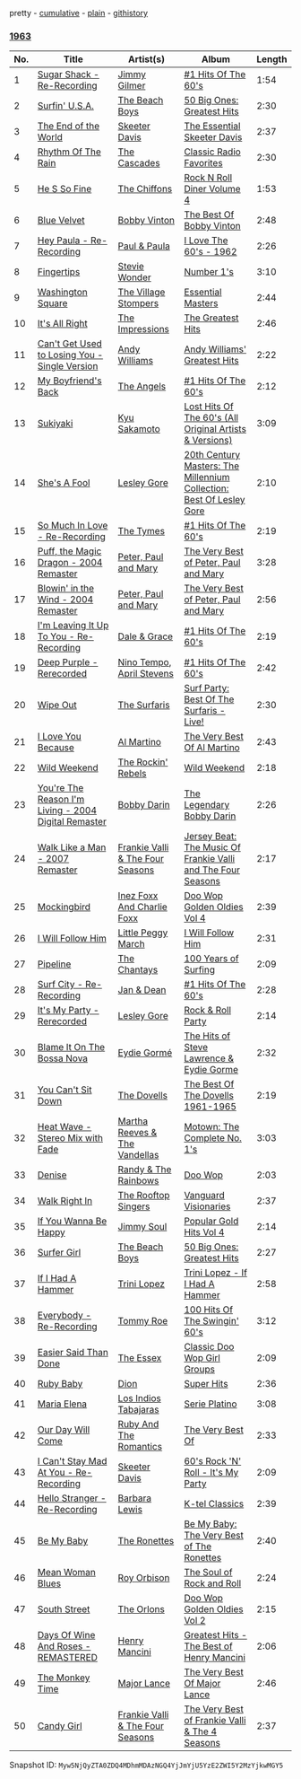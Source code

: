 pretty - [cumulative](/playlists/cumulative/6c1DPPuq4eNKcS2usgij9m.md) - [plain](/playlists/plain/6c1DPPuq4eNKcS2usgij9m) - [githistory](https://github.githistory.xyz/mackorone/spotify-playlist-archive/blob/main/playlists/plain/6c1DPPuq4eNKcS2usgij9m)

### [1963](https://open.spotify.com/playlist/6c1DPPuq4eNKcS2usgij9m)

> 

| No. | Title | Artist(s) | Album | Length |
|---|---|---|---|---|
| 1 | [Sugar Shack \- Re\-Recording](https://open.spotify.com/track/2IrbjHCxU7Ofhswn6NDqeL) | [Jimmy Gilmer](https://open.spotify.com/artist/6Vg8U5m1yHwqRyQMi87tay) | [\#1 Hits Of The 60's](https://open.spotify.com/album/6Mio3JCszE0BTyjTmfYsLY) | 1:54 |
| 2 | [Surfin' U.S.A.](https://open.spotify.com/track/2EPr9Wx7e1cpGEbNAtuN7x) | [The Beach Boys](https://open.spotify.com/artist/3oDbviiivRWhXwIE8hxkVV) | [50 Big Ones: Greatest Hits](https://open.spotify.com/album/6cSZPNsr3tMEHo5QrMjk1F) | 2:30 |
| 3 | [The End of the World](https://open.spotify.com/track/5DTOOkooKFUvWj1XQTFa09) | [Skeeter Davis](https://open.spotify.com/artist/5b2OzvLaL6nyxw5pbVbSdy) | [The Essential Skeeter Davis](https://open.spotify.com/album/3KwArr7JHl7ykUNYrrja7N) | 2:37 |
| 4 | [Rhythm Of The Rain](https://open.spotify.com/track/5cqkI9eoKGe1PRhx5Sg9hD) | [The Cascades](https://open.spotify.com/artist/0hLH6q9Ii30ML0Xo4scX9H) | [Classic Radio Favorites](https://open.spotify.com/album/2Is5cakbMtwyaKEp2hx4qH) | 2:30 |
| 5 | [He S So Fine](https://open.spotify.com/track/77xQrTgMu6L69HjTcY00oD) | [The Chiffons](https://open.spotify.com/artist/05sIdEkXAYDbDDdv3T56Oj) | [Rock N Roll Diner Volume 4](https://open.spotify.com/album/18QFxgr08FU0agOpIvhdKs) | 1:53 |
| 6 | [Blue Velvet](https://open.spotify.com/track/4QelFzhVgLomeQhvKrwM1S) | [Bobby Vinton](https://open.spotify.com/artist/6bOYtKnpLPQSfMpS2ilotK) | [The Best Of Bobby Vinton](https://open.spotify.com/album/4qK4QZUSp8QdoMEm9mrzyA) | 2:48 |
| 7 | [Hey Paula \- Re\-Recording](https://open.spotify.com/track/39gvhionjcw3DDynncAtXu) | [Paul & Paula](https://open.spotify.com/artist/2pycVt1qR9u8bKdb4oLI98) | [I Love The 60's \- 1962](https://open.spotify.com/album/4607BXNuUXOWmrCNUHgaVf) | 2:26 |
| 8 | [Fingertips](https://open.spotify.com/track/1NYQcypyj0Useb8xyw3I4E) | [Stevie Wonder](https://open.spotify.com/artist/7guDJrEfX3qb6FEbdPA5qi) | [Number 1's](https://open.spotify.com/album/5x7vXXWapy8cUmdSuwpUy1) | 3:10 |
| 9 | [Washington Square](https://open.spotify.com/track/2v7c2fC0U8VBrBiKahq6uV) | [The Village Stompers](https://open.spotify.com/artist/052sD9jNgGqNAKlYmCAiD8) | [Essential Masters](https://open.spotify.com/album/3JAjG13XQpXksrzHR4hPPQ) | 2:44 |
| 10 | [It's All Right](https://open.spotify.com/track/21zzBum1RYSdmYXQg4M0Zx) | [The Impressions](https://open.spotify.com/artist/1b1N51wmSK0ckxFAMPSSHO) | [The Greatest Hits](https://open.spotify.com/album/6QXKzSpGttFpllcmmtLefq) | 2:46 |
| 11 | [Can't Get Used to Losing You \- Single Version](https://open.spotify.com/track/41zpWL98BsYKP5nvtdTM5z) | [Andy Williams](https://open.spotify.com/artist/4sj6D0zlMOl25nprDJBiU9) | [Andy Williams' Greatest Hits](https://open.spotify.com/album/6rSeq7ZSO8FPYZmOrnJ7VC) | 2:22 |
| 12 | [My Boyfriend's Back](https://open.spotify.com/track/6yHyEcHG9EIcFHuNr2fogN) | [The Angels](https://open.spotify.com/artist/7h7WDtiDWqcWGYGgSZfdSE) | [\#1 Hits Of The 60's](https://open.spotify.com/album/6Mio3JCszE0BTyjTmfYsLY) | 2:12 |
| 13 | [Sukiyaki](https://open.spotify.com/track/6meIeOX3DHdaCnaNw67abE) | [Kyu Sakamoto](https://open.spotify.com/artist/3WKkjW8B7x5UZmfC9pnDmN) | [Lost Hits Of The 60's \(All Original Artists & Versions\)](https://open.spotify.com/album/5n3yhXw0DNTRIpSfRE98tT) | 3:09 |
| 14 | [She's A Fool](https://open.spotify.com/track/3EoD0KVcjyHJzV0ID60la1) | [Lesley Gore](https://open.spotify.com/artist/08b2PA6eFyugsWAk41eQKZ) | [20th Century Masters: The Millennium Collection: Best Of Lesley Gore](https://open.spotify.com/album/40SQtbiQLIU8TMTgCCB7KB) | 2:10 |
| 15 | [So Much In Love \- Re\-Recording](https://open.spotify.com/track/0fGXBrUh07dIc0E8TDCo5t) | [The Tymes](https://open.spotify.com/artist/0a1BmEq1mZ5ufKMC2fsziR) | [\#1 Hits Of The 60's](https://open.spotify.com/album/6Mio3JCszE0BTyjTmfYsLY) | 2:19 |
| 16 | [Puff, the Magic Dragon \- 2004 Remaster](https://open.spotify.com/track/7raciFPVU5VuHmqVbw2c1h) | [Peter, Paul and Mary](https://open.spotify.com/artist/6yrBBtqX2gKCHCrZOYBDrB) | [The Very Best of Peter, Paul and Mary](https://open.spotify.com/album/14Qo0TZ3M82PC4EFTt39X0) | 3:28 |
| 17 | [Blowin' in the Wind \- 2004 Remaster](https://open.spotify.com/track/0XIe81wYNtdvIttRAUEau4) | [Peter, Paul and Mary](https://open.spotify.com/artist/6yrBBtqX2gKCHCrZOYBDrB) | [The Very Best of Peter, Paul and Mary](https://open.spotify.com/album/14Qo0TZ3M82PC4EFTt39X0) | 2:56 |
| 18 | [I'm Leaving It Up To You \- Re\-Recording](https://open.spotify.com/track/6MdsbSkB4YH5WjSkJjgT04) | [Dale & Grace](https://open.spotify.com/artist/4pm3g02BZ11lBvSCuomYaW) | [\#1 Hits Of The 60's](https://open.spotify.com/album/6Mio3JCszE0BTyjTmfYsLY) | 2:19 |
| 19 | [Deep Purple \- Rerecorded](https://open.spotify.com/track/26SpVTazBNaVINTPs2nZyO) | [Nino Tempo](https://open.spotify.com/artist/5I9g5f9oSrpR0UvjUQcm6X), [April Stevens](https://open.spotify.com/artist/7BFShZYHZNpWDPHZiVdC5U) | [\#1 Hits Of The 60's](https://open.spotify.com/album/6Mio3JCszE0BTyjTmfYsLY) | 2:42 |
| 20 | [Wipe Out](https://open.spotify.com/track/6uudeEvl6t5WrFgobojt3D) | [The Surfaris](https://open.spotify.com/artist/6gZVflqhSHhG3MjYrf1dOv) | [Surf Party: Best Of The Surfaris \- Live!](https://open.spotify.com/album/6Sxn3U1oloIaKAZl8pc0Y4) | 2:30 |
| 21 | [I Love You Because](https://open.spotify.com/track/4xQfTDewWaXXCMXlwugeGh) | [Al Martino](https://open.spotify.com/artist/7egNqIGRldMzifHoh8pib6) | [The Very Best Of Al Martino](https://open.spotify.com/album/75kTa0eZdoHREIwG7aAX0p) | 2:43 |
| 22 | [Wild Weekend](https://open.spotify.com/track/1aPdVWDcTG2Qn0ziCoHkaG) | [The Rockin' Rebels](https://open.spotify.com/artist/69lJC8BEOzUVBj9FCxB8H5) | [Wild Weekend](https://open.spotify.com/album/7MxQjs5hRFMTBfwM15fwHA) | 2:18 |
| 23 | [You're The Reason I'm Living \- 2004 Digital Remaster](https://open.spotify.com/track/6AMKVd0lAHITQcm5JntRzv) | [Bobby Darin](https://open.spotify.com/artist/0EodhzA6yW1bIdD5B4tcmJ) | [The Legendary Bobby Darin](https://open.spotify.com/album/6B0JGDZmuQBmYoIg3Crvc5) | 2:26 |
| 24 | [Walk Like a Man \- 2007 Remaster](https://open.spotify.com/track/3ebFVCEIcB3zW9RbnHk28D) | [Frankie Valli & The Four Seasons](https://open.spotify.com/artist/6mcrZQmgzFGRWf7C0SObou) | [Jersey Beat: The Music Of Frankie Valli and The Four Seasons](https://open.spotify.com/album/0sEAJ8QdJQPRNL2km3NYqg) | 2:17 |
| 25 | [Mockingbird](https://open.spotify.com/track/2CXwbKwy2z1TPkCGATplDZ) | [Inez Foxx And Charlie Foxx](https://open.spotify.com/artist/5otyegLiLv0Gvv0lmq6cuO) | [Doo Wop Golden Oldies Vol 4](https://open.spotify.com/album/4Jf05VoLk4OJvlI6NlCPm9) | 2:39 |
| 26 | [I Will Follow Him](https://open.spotify.com/track/1mspRB1JIDtaMPXewN8XOs) | [Little Peggy March](https://open.spotify.com/artist/09vvlnqwFaimZwGAvpXgqy) | [I Will Follow Him](https://open.spotify.com/album/0wPcTchjoE6Oq5Wj3ojpE4) | 2:31 |
| 27 | [Pipeline](https://open.spotify.com/track/0omhdZrHNm5HqKfOJF7pfY) | [The Chantays](https://open.spotify.com/artist/4x6kNCpQ9veqQ17vllEJUR) | [100 Years of Surfing](https://open.spotify.com/album/33msQbGd76fYSd4imz3lbh) | 2:09 |
| 28 | [Surf City \- Re\-Recording](https://open.spotify.com/track/4OSHKsBiXLT2DaM3nol2qv) | [Jan & Dean](https://open.spotify.com/artist/0pqGj6vO9YHsXuZmaJaP2Y) | [\#1 Hits Of The 60's](https://open.spotify.com/album/6Mio3JCszE0BTyjTmfYsLY) | 2:28 |
| 29 | [It's My Party \- Rerecorded](https://open.spotify.com/track/5KWkrqLnKc13HTQjOhXF5i) | [Lesley Gore](https://open.spotify.com/artist/08b2PA6eFyugsWAk41eQKZ) | [Rock & Roll Party](https://open.spotify.com/album/3tuzyPpHIp4lvGmnbd6ZLT) | 2:14 |
| 30 | [Blame It On The Bossa Nova](https://open.spotify.com/track/2Y6btCoxL2RThLo9G77ORZ) | [Eydie Gormé](https://open.spotify.com/artist/6HnHBbeScFiQKXt3sUQA3Z) | [The Hits of Steve Lawrence & Eydie Gorme](https://open.spotify.com/album/3zVKm13HhCJa8QoOqFHrwF) | 2:32 |
| 31 | [You Can't Sit Down](https://open.spotify.com/track/2OlB90BNVMbc2he3pGpqWo) | [The Dovells](https://open.spotify.com/artist/6LaraO4gcDKWw0fwIOTodm) | [The Best Of The Dovells 1961\-1965](https://open.spotify.com/album/2nVaoyKCz1nGdNny3bqoUm) | 2:19 |
| 32 | [Heat Wave \- Stereo Mix with Fade](https://open.spotify.com/track/0pT9VUx865jXgPT9Dh26cI) | [Martha Reeves & The Vandellas](https://open.spotify.com/artist/1Pe5hlKMCTULjosqZ6KanP) | [Motown: The Complete No\. 1's](https://open.spotify.com/album/0iv3gV69jA1YY2H0UTy9yF) | 3:03 |
| 33 | [Denise](https://open.spotify.com/track/6U3tAcCZOka8wRhf6gM614) | [Randy & The Rainbows](https://open.spotify.com/artist/2V0ryJRGIdudWKl27c806m) | [Doo Wop](https://open.spotify.com/album/13WDIlHTxcb9exAkjUQ99f) | 2:03 |
| 34 | [Walk Right In](https://open.spotify.com/track/4WhT2YADjcU58IUgroWZQZ) | [The Rooftop Singers](https://open.spotify.com/artist/6Gb08eT3LlkGynDscl9vbz) | [Vanguard Visionaries](https://open.spotify.com/album/1BuP3K4tWcL1WSpUcLQHyz) | 2:37 |
| 35 | [If You Wanna Be Happy](https://open.spotify.com/track/39jAJtQgmUwLJdt02MylN4) | [Jimmy Soul](https://open.spotify.com/artist/7k4MYPtpz3fAViMuuLi9ry) | [Popular Gold Hits Vol 4](https://open.spotify.com/album/1aA6w9dGTDMIGklZyMYipe) | 2:14 |
| 36 | [Surfer Girl](https://open.spotify.com/track/4HeznvZhuaqT4TAUNQAZOT) | [The Beach Boys](https://open.spotify.com/artist/3oDbviiivRWhXwIE8hxkVV) | [50 Big Ones: Greatest Hits](https://open.spotify.com/album/6cSZPNsr3tMEHo5QrMjk1F) | 2:27 |
| 37 | [If I Had A Hammer](https://open.spotify.com/track/3VPTLCJ5lWiLEgZjMXkxGc) | [Trini Lopez](https://open.spotify.com/artist/5FlTKgucbhHvlJVf0pnvOv) | [Trini Lopez \- If I Had A Hammer](https://open.spotify.com/album/5PNUGodaJMgcfUqOdEstTf) | 2:58 |
| 38 | [Everybody \- Re\-Recording](https://open.spotify.com/track/5dO8tr2qrOxCpEE6jcMzL4) | [Tommy Roe](https://open.spotify.com/artist/7t4XHvWfj0XtEB8SNFeALw) | [100 Hits Of The Swingin' 60's](https://open.spotify.com/album/36QisDW5zB4phHrXOzE60V) | 3:12 |
| 39 | [Easier Said Than Done](https://open.spotify.com/track/5KwUdGcezcmz9sTFDRhpMf) | [The Essex](https://open.spotify.com/artist/1MRFkxDxTMqNTZJSWgW7VL) | [Classic Doo Wop Girl Groups](https://open.spotify.com/album/4AGorSE5ODwSrfyFA8Mfnr) | 2:09 |
| 40 | [Ruby Baby](https://open.spotify.com/track/2UbOKLjxxvBd8s1rl7rcvl) | [Dion](https://open.spotify.com/artist/15FyiY3ChN0QRspHIQYq0W) | [Super Hits](https://open.spotify.com/album/0shrG6wS7zNeLtyqhJZ8nY) | 2:36 |
| 41 | [Maria Elena](https://open.spotify.com/track/4zLTp8TfnVtEWogn0EOnW0) | [Los Indios Tabajaras](https://open.spotify.com/artist/1TKifb1r4wnGbY5CYIwjGb) | [Serie Platino](https://open.spotify.com/album/0iQZ9VYJ02QJsfHSNBzth2) | 3:08 |
| 42 | [Our Day Will Come](https://open.spotify.com/track/6sbYrzvV5EDVWzBr6dvnMZ) | [Ruby And The Romantics](https://open.spotify.com/artist/7y0ngZzIllkP8ZOqgTKQFc) | [The Very Best Of](https://open.spotify.com/album/1SCeirHiK7XpF8IoIcdxfq) | 2:33 |
| 43 | [I Can't Stay Mad At You \- Re\-Recording](https://open.spotify.com/track/3UIQwJPuSKNJY2VSGnwv2a) | [Skeeter Davis](https://open.spotify.com/artist/5b2OzvLaL6nyxw5pbVbSdy) | [60's Rock 'N' Roll \- It's My Party](https://open.spotify.com/album/5NMfT7IQx9SuKlDd9p0lon) | 2:09 |
| 44 | [Hello Stranger \- Re\-Recording](https://open.spotify.com/track/5JwG6Rn59Ype0DBKGdk0o2) | [Barbara Lewis](https://open.spotify.com/artist/2UocIcNiHj5n4tj1CnBzRq) | [K\-tel Classics](https://open.spotify.com/album/69o0aD5JujCAdMRDHuJNLo) | 2:39 |
| 45 | [Be My Baby](https://open.spotify.com/track/2G2YzndIA6jeWFPBXhUjh5) | [The Ronettes](https://open.spotify.com/artist/7CyeXFnOrfC1N6z4naIpgo) | [Be My Baby: The Very Best of The Ronettes](https://open.spotify.com/album/3vLFWR3fLqfY82WGvaLuyV) | 2:40 |
| 46 | [Mean Woman Blues](https://open.spotify.com/track/5DmtXiGB4aAHMXX6ZDWpMP) | [Roy Orbison](https://open.spotify.com/artist/0JDkhL4rjiPNEp92jAgJnS) | [The Soul of Rock and Roll](https://open.spotify.com/album/6VRhs2rkIAiREYXkVBAznF) | 2:24 |
| 47 | [South Street](https://open.spotify.com/track/3XndB1GUTc4UwawBCDS9qB) | [The Orlons](https://open.spotify.com/artist/7JSIM5U7TZym5M3Q1AFG80) | [Doo Wop Golden Oldies Vol 2](https://open.spotify.com/album/6yub5HBNUIsFT0cikc6BC5) | 2:15 |
| 48 | [Days Of Wine And Roses \- REMASTERED](https://open.spotify.com/track/2sWRC12vYVTHjdTD2WOE4v) | [Henry Mancini](https://open.spotify.com/artist/2EExdpjU4SK3xnJHO5paJf) | [Greatest Hits \- The Best of Henry Mancini](https://open.spotify.com/album/1qUmcNnG6GBGXw9tLCTJ3V) | 2:06 |
| 49 | [The Monkey Time](https://open.spotify.com/track/0VtvetMMdBu88MbUeM5YnL) | [Major Lance](https://open.spotify.com/artist/7onp6ew3LGoQImTt1I78gt) | [The Very Best Of Major Lance](https://open.spotify.com/album/0fUT5dIJZ6LHw0QjtDHdmV) | 2:46 |
| 50 | [Candy Girl](https://open.spotify.com/track/4AFLFG6pyvhBLC37FbDwc2) | [Frankie Valli & The Four Seasons](https://open.spotify.com/artist/6mcrZQmgzFGRWf7C0SObou) | [The Very Best of Frankie Valli & The 4 Seasons](https://open.spotify.com/album/0NUEQILaBzavnzcMEs4buZ) | 2:37 |

Snapshot ID: `Myw5NjQyZTA0ZDQ4MDhmMDAzNGQ4YjJmYjU5YzE2ZWI5Y2MzYjkwMGY5`